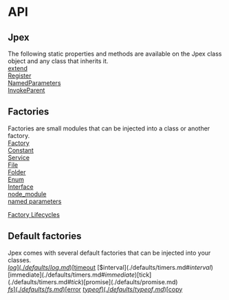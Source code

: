 API
===
Jpex
----
The following static properties and methods are available on the Jpex class object and any class that inherits it.  
[extend](./jpex/extend.md)  
[Register](./jpex/register.md)  
[NamedParameters](./jpex/namedparameters.md)  
[InvokeParent](./jpex/invokeparent.md)  

Factories
---------
Factories are small modules that can be injected into a class or another factory.  
[Factory](./factories/factory.md)  
[Constant](./factories/constant.md)  
[Service](./factories/service.md)  
[File](./factories/file.md)  
[Folder](./factories/folder.md)  
[Enum](./factories/enum.md)  
[Interface](./factories/interface.md)  
[node_module](./factories/node_module.md)  
[named parameters](./factories/named-params.md)  

[Factory Lifecycles](./factories/lifecycles.md)

Default factories
-----------------
Jpex comes with several default factories that can be injected into your classes.  
[$log](./defaults/log.md)  
[$timeout](./defaults/timers.md#$timeout)  
[$interval](./defaults/timers.md#$interval)  
[$immediate](./defaults/timers.md#$immediate)  
[$tick](./defaults/timers.md#$tick)  
[$promise](./defaults/promise.md)  
[$fs](./defaults/fs.md)
[$error](./defaults/error.md)
[$typeof](./defaults/typeof.md)
[$copy](./defaults/copy.md)
